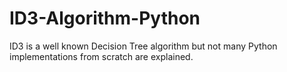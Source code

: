# ID3-Algorithm-Python
ID3 is a well known Decision Tree algorithm but not many Python implementations from scratch are explained. 
